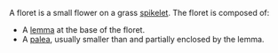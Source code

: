 A floret is a small flower on a grass [spikelet](./spikelet.md). The floret is composed of:

-   A [lemma](./lemma.html) at the base of the floret.
-   A [palea](./palea.html), usually smaller than and partially enclosed by the lemma.
